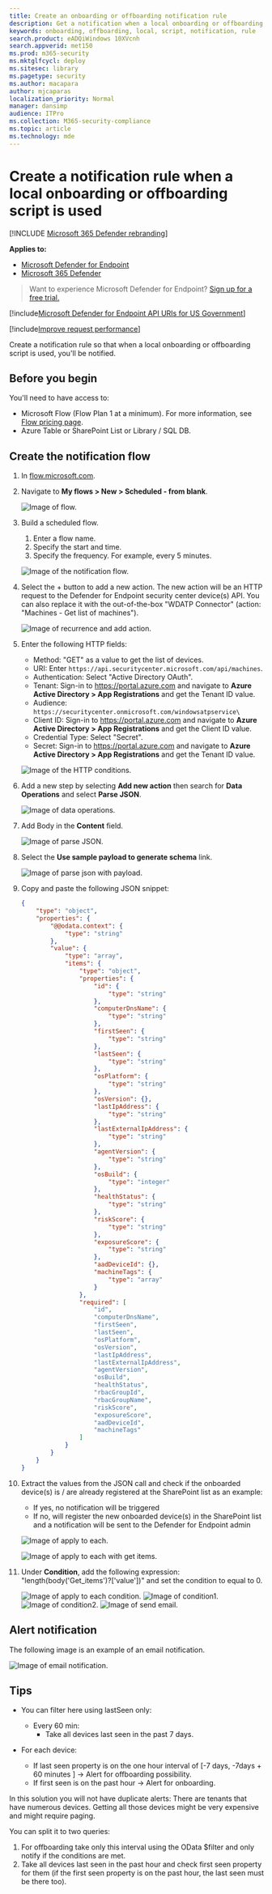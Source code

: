```yaml
---
title: Create an onboarding or offboarding notification rule
description: Get a notification when a local onboarding or offboarding script is used.
keywords: onboarding, offboarding, local, script, notification, rule
search.product: eADQiWindows 10XVcnh
search.appverid: met150
ms.prod: m365-security
ms.mktglfcycl: deploy
ms.sitesec: library
ms.pagetype: security
ms.author: macapara
author: mjcaparas
localization_priority: Normal
manager: dansimp
audience: ITPro
ms.collection: M365-security-compliance
ms.topic: article
ms.technology: mde
---
```


# Create a notification rule when a local onboarding or offboarding script is used

[!INCLUDE [Microsoft 365 Defender rebranding](../../includes/microsoft-defender.md)]


**Applies to:**
- [Microsoft Defender for Endpoint](https://go.microsoft.com/fwlink/p/?linkid=2154037)
- [Microsoft 365 Defender](https://go.microsoft.com/fwlink/?linkid=2118804)

> Want to experience Microsoft Defender for Endpoint? [Sign up for a free trial.](https://signup.microsoft.com/create-account/signup?products=7f379fee-c4f9-4278-b0a1-e4c8c2fcdf7e&ru=https://aka.ms/MDEp2OpenTrial?ocid=docs-wdatp-exposedapis-abovefoldlink)

[!include[Microsoft Defender for Endpoint API URIs for US Government](../../includes/microsoft-defender-api-usgov.md)]

[!include[Improve request performance](../../includes/improve-request-performance.md)]


Create a notification rule so that when a local onboarding or offboarding script is used, you'll be notified.

## Before you begin

You'll need to have access to:

- Microsoft Flow (Flow Plan 1 at a minimum). For more information, see [Flow pricing page](https://flow.microsoft.com/pricing/).
- Azure Table or SharePoint List or Library / SQL DB.

## Create the notification flow

1. In [flow.microsoft.com](https://flow.microsoft.com/).

2. Navigate to **My flows > New > Scheduled - from blank**.

    ![Image of flow.](images/new-flow.png)

3. Build a scheduled flow.
   1. Enter a flow name.
   2. Specify the start and time.
   3. Specify the frequency. For example, every 5 minutes.

    ![Image of the notification flow.](images/build-flow.png)

4. Select the + button to add a new action. The new action will be an HTTP request to the Defender for Endpoint security center device(s) API. You can also replace it with the out-of-the-box "WDATP Connector" (action: "Machines - Get list of machines").

    ![Image of recurrence and add action.](images/recurrence-add.png)

5. Enter the following HTTP fields:

   - Method: "GET" as a value to get the list of devices.
   - URI: Enter `https://api.securitycenter.microsoft.com/api/machines`.
   - Authentication: Select "Active Directory OAuth".
   - Tenant: Sign-in to https://portal.azure.com and navigate to **Azure Active Directory > App Registrations** and get the Tenant ID value.
   - Audience: `https://securitycenter.onmicrosoft.com/windowsatpservice\`
   - Client ID: Sign-in to https://portal.azure.com and navigate to **Azure Active Directory > App Registrations** and  get the Client ID value.
   - Credential Type: Select "Secret".
   - Secret: Sign-in to https://portal.azure.com and navigate to **Azure Active Directory > App Registrations** and get the Tenant ID value.

    ![Image of the HTTP conditions.](images/http-conditions.png)

6. Add a new step by selecting **Add new action** then search for **Data Operations** and select
**Parse JSON**.

    ![Image of data operations.](images/data-operations.png)

7. Add Body in the **Content** field.

    ![Image of parse JSON.](images/parse-json.png)

8. Select the **Use sample payload to generate schema** link.

    ![Image of parse json with payload.](images/parse-json-schema.png)

9. Copy and paste the following JSON snippet:

    ```json
    {
        "type": "object",
        "properties": {
            "@@odata.context": {
                "type": "string"
            },
            "value": {
                "type": "array",
                "items": {
                    "type": "object",
                    "properties": {
                        "id": {
                            "type": "string"
                        },
                        "computerDnsName": {
                            "type": "string"
                        },
                        "firstSeen": {
                            "type": "string"
                        },
                        "lastSeen": {
                            "type": "string"
                        },
                        "osPlatform": {
                            "type": "string"
                        },
                        "osVersion": {},
                        "lastIpAddress": {
                            "type": "string"
                        },
                        "lastExternalIpAddress": {
                            "type": "string"
                        },
                        "agentVersion": {
                            "type": "string"
                        },
                        "osBuild": {
                            "type": "integer"
                        },
                        "healthStatus": {
                            "type": "string"
                        },
                        "riskScore": {
                            "type": "string"
                        },
                        "exposureScore": {
                            "type": "string"
                        },
                        "aadDeviceId": {},
                        "machineTags": {
                            "type": "array"
                        }
                    },
                    "required": [
                        "id",
                        "computerDnsName",
                        "firstSeen",
                        "lastSeen",
                        "osPlatform",
                        "osVersion",
                        "lastIpAddress",
                        "lastExternalIpAddress",
                        "agentVersion",
                        "osBuild",
                        "healthStatus",
                        "rbacGroupId",
                        "rbacGroupName",
                        "riskScore",
                        "exposureScore",
                        "aadDeviceId",
                        "machineTags"
                    ]
                }
            }
        }
    }

    ```

10. Extract the values from the JSON call and check if the onboarded device(s) is / are already registered at the SharePoint list as an example:

    - If yes, no notification will be triggered
    - If no, will register the new onboarded device(s) in the SharePoint list and a notification will be sent to the Defender for Endpoint admin

    ![Image of apply to each.](images/flow-apply.png)

    ![Image of apply to each  with get items.](images/apply-to-each.png)

11. Under **Condition**, add the following expression: "length(body('Get_items')?['value'])" and set the condition to equal to 0.

    ![Image of apply to each condition.](images/apply-to-each-value.png)
    ![Image of condition1.](images/conditions-2.png)
    ![Image of condition2.](images/condition3.png)
    ![Image of send email.](images/send-email.png)

## Alert notification

The following image is an example of an email notification.

![Image of email notification.](images/alert-notification.png)

## Tips

- You can filter here using lastSeen only:
  - Every 60 min:
    - Take all devices last seen in the past 7 days.

- For each device:
  - If last seen property is on the one hour interval of [-7 days, -7days + 60 minutes ] -> Alert for offboarding possibility.
  - If first seen is on the past hour -> Alert for onboarding.

In this solution you will not have duplicate alerts:
There are tenants that have numerous devices. Getting all those devices might be very expensive and might require paging.

You can split it to two queries:

1. For offboarding take only this interval using the OData $filter and only notify if the conditions are met.
2. Take all devices last seen in the past hour and check first seen property for them (if the first seen property is on the past hour, the last seen must be there too).
